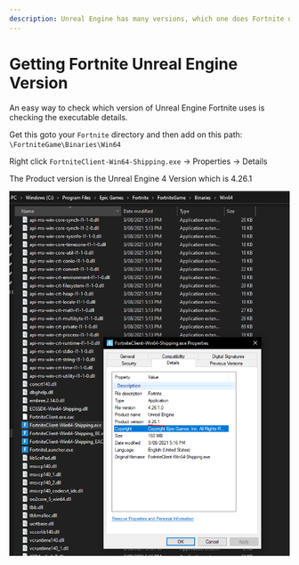 ```yaml
---
description: Unreal Engine has many versions, which one does Fortnite use?
---
```


# Getting Fortnite Unreal Engine Version

An easy way to check which version of Unreal Engine Fortnite uses is checking the executable details.

Get this goto your `Fortnite` directory and then add on this path: `\FortniteGame\Binaries\Win64`

Right click `FortniteClient-Win64-Shipping.exe` -> Properties -> Details

The Product version is the Unreal Engine 4 Version which is 4.26.1

![](<../.gitbook/assets/image (3).png>)
